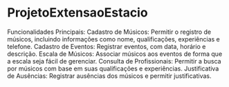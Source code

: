 # ProjetoExtensaoEstacio

Funcionalidades Principais:
Cadastro de Músicos: Permitir o registro de músicos, incluindo informações como nome, qualificações, experiências e telefone.
Cadastro de Eventos: Registrar eventos, com data, horário e descrição.
Escala de Músicos: Associar músicos aos eventos de forma que a escala seja fácil de gerenciar.
Consulta de Profissionais: Permitir a busca por músicos com base em suas qualificações e experiências.
Justificativa de Ausências: Registrar ausências dos músicos e permitir justificativas.
